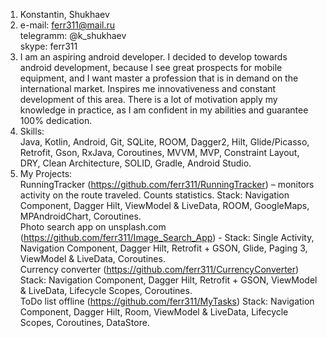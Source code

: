 
1. Konstantin, Shukhaev
2. e-mail: ferr311@mail.ru  
   telegramm: @k_shukhaev  
   skype: ferr311
3. I am an aspiring android developer. I decided to develop towards android
   development, because I see great prospects for mobile equipment, and I want
   master a profession that is in demand on the international market. Inspires me
   innovativeness and constant development of this area. There is a lot of motivation
   apply my knowledge in practice, as I am confident in my abilities and guarantee
   100% dedication.
4. Skills:  
   Java, Kotlin, Android, Git, SQLite, ROOM, Dagger2, Hilt, Glide/Picasso, Retrofit, Gson, RxJava, 
   Coroutines, MVVM, MVP, Constraint Layout, DRY, Clean Architecture, SOLID, Gradle,
   Android Studio.
5. My Projects:  
RunningTracker (https://github.com/ferr311/RunningTracker) – monitors activity on the route traveled. Counts statistics. Stack: Navigation Component, 
Dagger Hilt, ViewModel & LiveData, ROOM, GoogleMaps, MPAndroidChart, Coroutines.  
Photo search app on unsplash.com
(https://github.com/ferr311/Image_Search_App) - Stack: Single Activity, 
Navigation Component, Dagger Hilt, Retrofit + GSON, Glide, Paging 3, ViewModel & 
LiveData, Coroutines.  
Currency converter (https://github.com/ferr311/CurrencyConverter) Stack: Navigation Component, 
Dagger Hilt, Retrofit + GSON, ViewModel & LiveData, Lifecycle Scopes, Coroutines.  
ToDo list offline (https://github.com/ferr311/MyTasks) Stack: Navigation Component, 
Dagger Hilt, Room, ViewModel & LiveData, Lifecycle Scopes, Coroutines, DataStore.


